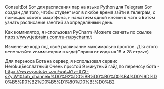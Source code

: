 ConsultBot
Бот для расписания пар на языке Python для Telegram
Бот создан для того, чтобы студент мог в любое время зайти в телеграм,
с помощью своего смартфона, и нажатием одной кнопки в чате с Ботом
узнать расписание занятий за определённый день.

Как компилятор, я использовал PyCharm
(Можете скачать по ссылке https://www.jetbrains.com/ru-ru/pycharm/)

Изменение кода под своё расписание максимально простое.
Для этого используйте комментарии в коде(Справа от кода на 18 и 28 строке)

Для переноса Бота на сервер, я использовал сервис Heroku(Бесплатный)
Очень простой 9 минутный гайд по переносу бота -
https://www.youtube.com/watch?v=B72-sZyiW10&ab_channel=%D0%92%D0%BB%D0%B0%D0%B4%D0%9D%D0%B5%D0%B2%D0%B5%D1%80%D0%BE%D0%B2

